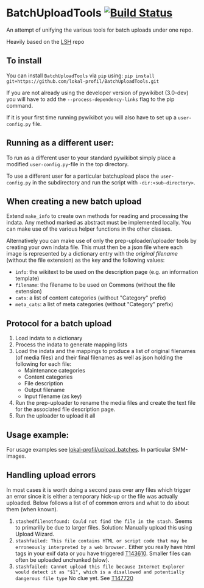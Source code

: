 BatchUploadTools [![Build Status](https://travis-ci.org/lokal-profil/BatchUploadTools.svg?branch=master)](https://travis-ci.org/lokal-profil/BatchUploadTools)
=======

An attempt of unifying the various tools for batch uploads under one repo.

Heavily based on the [LSH](https://github.com/lokal-profil/LSH) repo


## To install

You can install `BatchUploadTools` via `pip` using:
`pip install git+https://github.com/lokal-profil/BatchUploadTools.git`

If you are not already using the developer version of pywikibot (3.0-dev) you
will have to add the  `--process-dependency-links` flag to the pip command.

If it is your first time running pywikibot you will also have to set up a
`user-config.py` file.

## Running as a different user:

To run as a different user to your standard pywikibot simply place a
modified `user-config.py`-file in the top directory.

To use a different user for a particular batchupload place the `user-config.py`
in the subdirectory and run the script with `-dir:<sub-directory>`.

## When creating a new batch upload

Extend `make_info` to create own methods for reading and processing the indata.
Any method marked as abstract must be implemented locally. You can make use
of the various helper functions in the other classes.

Alternatively you can make use of only the prep-uploader/uploader tools by
creating your own indata file. This must then be a json file where each image
is represented by a dictionary entry with the *original filename* (without
the file extension) as the key and the following values:
 - `info`: the wikitext to be used on the description page (e.g. an information
   template)
 - `filename`: the filename to be used on Commons (without the file extension)
 - `cats`: a list of content categories (without "Category" prefix)
 - `meta_cats`: a list of meta categories (without "Category" prefix)

## Protocol for a batch upload

1. Load indata to a dictionary
2. Process the indata to generate mapping lists
3. Load the indata and the mappings to produce a list of original filenames
   (of media files) and their final filenames as well as json holding the
   following for each file:
    - Maintenance categories
    - Content categories
    - File description
    - Output filename
    - Input filename (as key)
4. Run the prep-uploader to rename the media files and create the text file
   for the associated file description page.
5. Run the uploader to upload it all

## Usage example:

For usage examples see [lokal-profil/upload_batches](https://github.com/lokal-profil/upload_batches).
In particular SMM-images.

## Handling upload errors

In most cases it is worth doing a second pass over any files which trigger an
error since it is either a temporary hick-up or the file was actually uploaded.
Below follows a list of of common errors and what to do about them (when known).

1. `stashedfilenotfound: Could not find the file in the stash.` Seems to
   primarilly be due to larger files. Solution: Manually upload this using
   Upload Wizard.
2. `stashfailed: This file contains HTML or script code that may be erroneously interpreted by a web browser.`
   Either you really have html tags in your exif data or you have triggered [T143610](https://phabricator.wikimedia.org/T143610).
   Smaller files can often be uploaded unchunked (slow).
3. `stashfailed: Cannot upload this file because Internet Explorer would detect it as "$1", which is a disallowed and potentially dangerous file type`
   No clue yet. See [T147720](https://phabricator.wikimedia.org/T147720)
